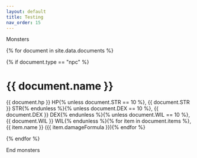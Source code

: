 ```yaml
---
layout: default
title: Testing
nav_order: 15
---
```


Monsters

{% for document in site.data.documents %}

{% if document.type == "npc" %}

# {{ document.name }}

{{ document.hp }} HP{% unless document.STR == 10 %}, {{ document.STR }} STR{% endunless %}{% unless document.DEX == 10 %}, {{ document.DEX }} DEX{% endunless %}{% unless document.WIL == 10 %}, {{ document.WIL }} WIL{% endunless %}{% for item in document.items %}, {{ item.name }} ({{ item.damageFormula }}){% endfor %}

{% endfor %}

End monsters
